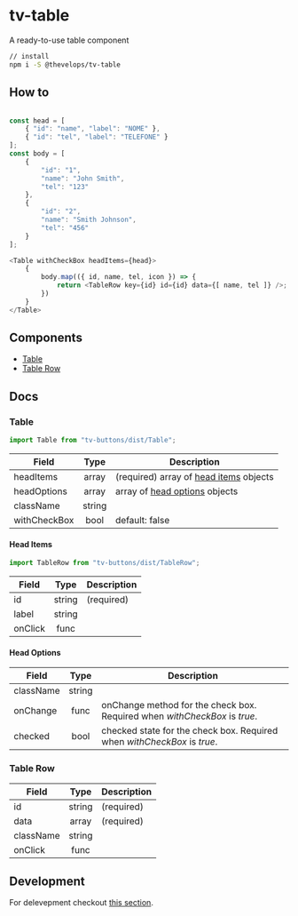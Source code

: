 # tv-table

A ready-to-use table component
```bash
// install
npm i -S @thevelops/tv-table
```
## How to
```javascript

const head = [
    { "id": "name", "label": "NOME" },
    { "id": "tel", "label": "TELEFONE" }
];
const body = [
    {
        "id": "1",
        "name": "John Smith",
        "tel": "123"
    },
    {
        "id": "2",
        "name": "Smith Johnson",
        "tel": "456"
    }
];

<Table withCheckBox headItems={head}>
    {
        body.map(({ id, name, tel, icon }) => {
            return <TableRow key={id} id={id} data={[ name, tel ]} />;
        })
    }
</Table>
```


## Components
- [Table](#table)
- [Table Row](#table-row)

## Docs
### Table
```javascript
import Table from "tv-buttons/dist/Table";
```

**Field** | **Type** | **Description**
--- | :---: | ---
headItems | array | (required) array of [head items](head-items) objects
headOptions | array | array of [head options](head-options) objects
className | string |
withCheckBox | bool | default: false

#### Head Items
```javascript
import TableRow from "tv-buttons/dist/TableRow";
```

**Field** | **Type** | **Description**
--- | :---: | ---
id | string | (required)
label | string |
onClick | func |

#### Head Options

**Field** | **Type** | **Description**
--- | :---: | ---
className | string |
onChange | func | onChange method for the check box. Required when _withCheckBox_ is _true_.
checked | bool | checked state for the check box. Required when _withCheckBox_ is _true_.

### Table Row

**Field** | **Type** | **Description**
--- | :---: | ---
id | string | (required)
data | array | (required)
className | string |
onClick | func |

## Development
For delevepment checkout [this section](https://github.com/shareThevelopment/tv-handbook/Development).